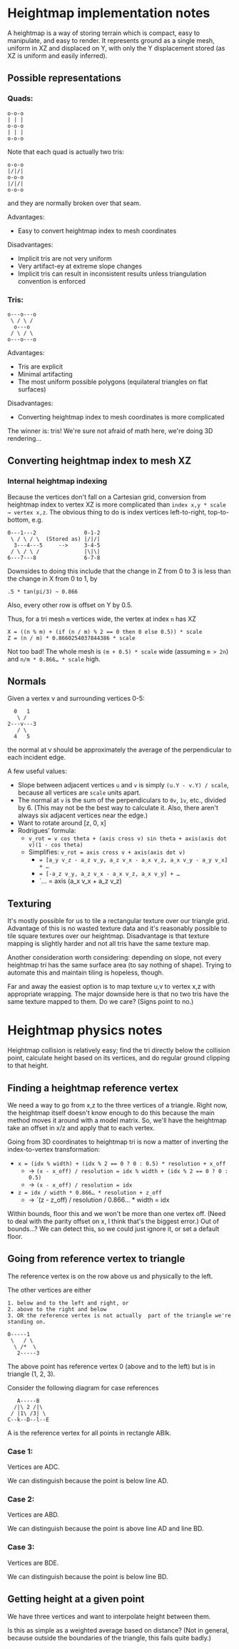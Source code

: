 # Heightmap implementation notes

A heightmap is a way of storing terrain which is compact, easy to manipulate, and easy to render. It represents ground as a single mesh, uniform in XZ and displaced on Y, with only the Y displacement stored (as XZ is uniform and easily inferred).

## Possible representations

### Quads:

    o-o-o
    | | |
    o-o-o
    | | |
    o-o-o

Note that each quad is actually two tris:

    o-o-o
    |/|/|
    o-o-o
    |/|/|
    o-o-o

and they are normally broken over that seam.

Advantages:

 * Easy to convert heightmap index to mesh coordinates 

Disadvantages:

 * Implicit tris are not very uniform
 * Very artifact-ey at extreme slope changes
 * Implicit tris can result in inconsistent results unless triangulation convention is enforced

### Tris:

    o---o---o
     \ / \ /
      o---o
     / \ / \
    o---o---o

Advantages:

 * Tris are explicit
 * Minimal artifacting
 * The most uniform possible polygons (equilateral triangles on flat surfaces)

Disadvantages:

 * Converting heightmap index to mesh coordinates is more complicated

The winner is: tris! We're sure not afraid of math here, we're doing 3D rendering…

## Converting heightmap index to mesh XZ

### Internal heightmap indexing

Because the vertices don't fall on a Cartesian grid, conversion from heightmap index to vertex XZ is more complicated than `index x,y * scale → vertex x,z`. The obvious thing to do is index vertices left-to-right, top-to-bottom, e.g.

    0---1---2               0-1-2
     \ / \ / \  (Stored as) |/|/|
      3---4---5     -->     3-4-5
     / \ / \ /              |\|\|
    6---7---8               6-7-8

Downsides to doing this include that the change in Z from 0 to 3 is less than the change in X from 0 to 1, by

    .5 * tan(pi/3) ~ 0.866

Also, every other row is offset on Y by 0.5.

Thus, for a tri mesh `m` vertices wide, the vertex at index `n` has XZ

    X = ((n % m) + (if (n / m) % 2 == 0 then 0 else 0.5)) * scale
    Z = (n / m) * 0.8660254037844386 * scale

Not too bad! The whole mesh is `(m + 0.5) * scale` wide (assuming `m > 2n`) and `n/m * 0.866… * scale` high.

## Normals

Given a vertex v and surrounding vertices 0-5:

      0   1
       \ /
    2---v---3
       / \
      4   5

the normal at v should be approximately the average of the perpendicular to each incident edge.

A few useful values:

 * Slope between adjacent vertices `u` and `v` is simply `(u.Y - v.Y) / scale`, because all vertices are `scale` units apart.
 * The normal at `v` is the sum of the perpendiculars to `0v`, `1v`, etc., divided by 6. (This may not be the best way to calculate it. Also, there aren't always six adjacent vertices near the edge.)
 * Want to rotate around [z, 0, x]
 * Rodrigues' formula:
	* `v_rot = v cos theta + (axis cross v) sin theta + axis(axis dot v)(1 - cos theta)`
	* Simplifies: `v_rot = axis cross v + axis(axis dot v)`
		* `= [a_y v_z - a_z v_y, a_z v_x - a_x v_z, a_x v_y - a_y v_x] + …`
		* `= [-a_z v_y, a_z v_x - a_x v_z, a_x v_y] + …`
		* `… = axis (a_x v_x + a_z v_z)

## Texturing

It's mostly possible for us to tile a rectangular texture over our triangle grid. Advantage of this is no wasted texture data and it's reasonably possible to tile square textures over our heightmap. Disadvantage is that texture mapping is slightly harder and not all tris have the same texture map.

Another consideration worth considering: depending on slope, not every heightmap tri has the same surface area (to say nothing of shape). Trying to automate this and maintain tiling is hopeless, though.

Far and away the easiest option is to map texture u,v to vertex x,z with appropriate wrapping. The major downside here is that no two tris have the same texture mapped to them. Do we care? (Signs point to no.)

# Heightmap physics notes

Heightmap collision is relatively easy; find the tri directly below the collision point, calculate height based on its vertices, and do regular ground clipping to that height.

## Finding a heightmap reference vertex

We need a way to go from x,z to the three vertices of a triangle. Right now, the heightmap itself doesn't know enough to do this because the main method moves it around with a model matrix. So, we'll have the heightmap take an offset in x/z and apply that to each vertex.

Going from 3D coordinates to heightmap tri is now a matter of inverting the index-to-vertex transformation:

 * `x = (idx % width) + (idx % 2 == 0 ? 0 : 0.5) * resolution + x_off`
	* → `(x - x_off) / resolution = idx % width + (idx % 2 == 0 ? 0 : 0.5)`
	* → `(x - x_off) / resolution = idx`
 * `z = idx / width * 0.866… * resolution + z_off`
	* → `(z - z_off) / resolution / 0.866… * width = idx

Within bounds, floor this and we won't be more than one vertex off. (Need to deal with the parity offset on x, I think that's the biggest error.) Out of bounds…? We can detect this, so we could just ignore it, or set a default floor.

## Going from reference vertex to triangle

The reference vertex is on the row above us and physically to the left.

The other vertices are either

	1. below and to the left and right, or
	2. above to the right and below
	3. OR the reference vertex is not actually  part of the triangle we're standing on.

	0-----1
	 \   / \
	  \ /*  \
	   2-----3

The above point has reference vertex 0 (above and to the left) but is in triangle (1, 2, 3).

Consider the following diagram for case references

	   A-----B
	  /|\ 2 /|\
	 / |1\ /3| \
	C--k--D--l--E

A is the reference vertex for all points in rectangle ABlk.

### Case 1:

Vertices are ADC.

We can distinguish because the point is below line AD.

### Case 2:

Vertices are ABD.

We can distinguish because the point is above line AD and line BD.

### Case 3:

Vertices are BDE.

We can distinguish because the point is below line BD.

## Getting height at a given point

We have three vertices and want to interpolate height between them.

Is this as simple as a weighted average based on distance? (Not in general, because outside the boundaries of the triangle, this fails quite badly.) 
